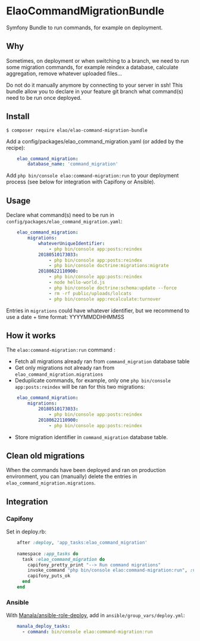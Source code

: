 # ElaoCommandMigrationBundle

Symfony Bundle to run commands, for example on deployment.

## Why

Sometimes, on deployment or when switching to a branch, we need to run some migration commands,
for example reindex a database, calculate aggregation, remove whatever uploaded files...

Do not do it manually anymore by connecting to your server in ssh!
This bundle allow you to declare in your feature git branch what command(s) need to be run once deployed.

## Install

    $ composer require elao/elao-command-migration-bundle

Add a config/packages/elao_command_migration.yaml (or added by the recipe):

```yaml
    elao_command_migration:
        database_name: 'command_migration'
```

Add `php bin/console elao:command-migration:run` to your deployment process (see below for integration with Capifony or Ansible).

## Usage

Declare what command(s) need to be run in `config/packages/elao_command_migration.yaml`:

```yaml
    elao_command_migration:
        migrations:
            whateverUniqueIdentifier:
                - php bin/console app:posts:reindex
            20180510173033:
                - php bin/console app:posts:reindex
                - php bin/console doctrine:migrations:migrate
            20180622110900:
                - php bin/console app:posts:reindex
                - node hello-world.js
                - php bin/console doctrine:schema:update --force
                - rm -rf public/uploads/lolcats
                - php bin/console app:recalculate:turnover
```

Entries in `migrations` could have whatever identifier, but we recommend to use a date + time format: YYYYMMDDHHMMSS

## How it works

The `elao:command-migration:run` command :

- Fetch all migrations already ran from `command_migration` database table
- Get only migrations not already ran from `elao_command_migration.migrations`
- Deduplicate commands, for example, only one `php bin/console app:posts:reindex` will be ran for this two migrations:

```yaml
    elao_command_migration:
        migrations:
            20180510173033:
                - php bin/console app:posts:reindex
            20180622110900:
                - php bin/console app:posts:reindex
```

- Store migration identifier in `command_migration` database table.

## Clean old migrations

When the commands have been deployed and ran on production environment, you can (manually) delete the entries in
`elao_command_migration.migrations`.

## Integration

### Capifony

Set in deploy.rb:

```rb
    after :deploy, 'app_tasks:elao_command_migration'
    
    namespace :app_tasks do
      task :elao_command_migration do
        capifony_pretty_print "--> Run command migrations"
        invoke_command "php bin/console elao:command-migration:run", :via => run_method
        capifony_puts_ok
      end
    end
```

### Ansible

With [Manala/ansible-role-deploy](https://github.com/manala/ansible-role-deploy), add in `ansible/group_vars/deploy.yml`:

```yaml
    manala_deploy_tasks:
      - command: bin/console elao:command-migration:run
```
